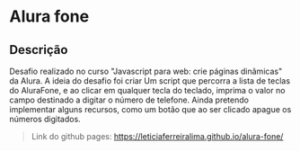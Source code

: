 #  Alura fone

## Descrição
Desafio realizado no curso  "Javascript para web: crie páginas dinâmicas" da Alura. 
A ideia do desafio foi  criar Um script que percorra a lista de teclas do AluraFone, e ao clicar em qualquer tecla do teclado, imprima o valor no campo destinado a digitar o número de telefone.
Ainda pretendo implementar alguns recursos, como um botão que ao ser clicado apague os números digitados.

> Link do github pages: https://leticiaferreiralima.github.io/alura-fone/